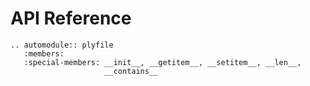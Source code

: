 # API Reference

```{eval-rst}
.. automodule:: plyfile
   :members:
   :special-members: __init__, __getitem__, __setitem__, __len__,
                     __contains__
```
